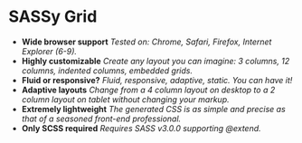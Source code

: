 SASSy Grid
==========

- **Wide browser support**
*Tested on: Chrome, Safari, Firefox, Internet Explorer (6-9).*
- **Highly customizable**
*Create any layout you can imagine: 3 columns, 12 columns, indented columns, embedded grids.*
- **Fluid or responsive?**
*Fluid, responsive, adaptive, static. You can have it!*
- **Adaptive layouts**
*Change from a 4 column layout on desktop to a 2 column layout on tablet without changing your markup.*
- **Extremely lightweight**
*The generated CSS is as simple and precise as that of a seasoned front-end professional.*
- **Only SCSS required**
*Requires SASS v3.0.0 supporting @extend.*
